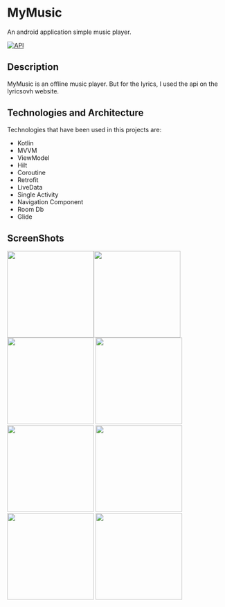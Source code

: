 # MyMusic
An android application simple music player. 

[![API](https://img.shields.io/badge/API-21%2B-brightgreen.svg?style=flat)](https://android-arsenal.com/api?level=21)

## Description
MyMusic is an offline music player. But for the lyrics, I used the api on the lyricsovh website.

## Technologies and Architecture
Technologies that have been used in this projects are:
*   Kotlin
*   MVVM
*   ViewModel
*   Hilt
*   Coroutine
*   Retrofit
*   LiveData
*   Single Activity
*   Navigation Component
*   Room Db
*   Glide

## ScreenShots
<img src="https://user-images.githubusercontent.com/58416397/130192653-633aa287-5422-4642-bc85-28a348706d43.jpg" width="200"/><img
src="https://user-images.githubusercontent.com/58416397/130324008-a27cb4fb-76a9-4334-a234-91cfb53e205b.jpg" width="200"/><img 
src="https://user-images.githubusercontent.com/58416397/130192535-9f046fc3-1533-46d2-8ec0-65bf9af29dfa.jpg" width="200"/> <img
src="https://user-images.githubusercontent.com/58416397/130192550-0f160b80-3c31-4a87-abf2-c4c888c6c742.jpg" width="200"/>
<img src="https://user-images.githubusercontent.com/58416397/130192562-710456ec-f9c3-4f08-8903-c1a610a326d7.jpg" width="200"/>
<img src="https://user-images.githubusercontent.com/58416397/130192585-5cfc377a-d3da-4185-b231-5cd6c2cbfc6f.jpg" width="200"/>
<img src="https://user-images.githubusercontent.com/58416397/130192597-d31beb30-7e1d-4515-ae95-c89e8c9e0be6.jpg" width="200"/>
<img src="https://user-images.githubusercontent.com/58416397/130679495-01470f66-aede-4259-a429-825ddd2d4641.jpg" width="200"/>

